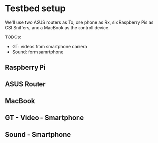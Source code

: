 # Testbed setup

We'll use two ASUS routers as Tx, one phone as Rx, six Raspberry Pis as CSI Sniffers, and a MacBook as the controll device. 

TODOs:
- GT: videos from smartphone camera
- Sound: form samrtphone

## Raspberry Pi

## ASUS Router

## MacBook

## GT - Video - Smartphone

## Sound - Smartphone

